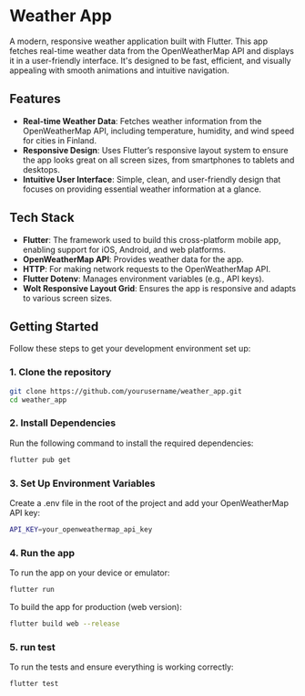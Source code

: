 # Weather App

A modern, responsive weather application built with Flutter. This app fetches real-time weather data from the OpenWeatherMap API and displays it in a user-friendly interface. It's designed to be fast, efficient, and visually appealing with smooth animations and intuitive navigation.

## Features

- **Real-time Weather Data**: Fetches weather information from the OpenWeatherMap API, including temperature, humidity, and wind speed for cities in Finland.
- **Responsive Design**: Uses Flutter’s responsive layout system to ensure the app looks great on all screen sizes, from smartphones to tablets and desktops.
- **Intuitive User Interface**: Simple, clean, and user-friendly design that focuses on providing essential weather information at a glance.

## Tech Stack

- **Flutter**: The framework used to build this cross-platform mobile app, enabling support for iOS, Android, and web platforms.
- **OpenWeatherMap API**: Provides weather data for the app.
- **HTTP**: For making network requests to the OpenWeatherMap API.
- **Flutter Dotenv**: Manages environment variables (e.g., API keys).
- **Wolt Responsive Layout Grid**: Ensures the app is responsive and adapts to various screen sizes.

## Getting Started

Follow these steps to get your development environment set up:

### 1. Clone the repository

```bash
git clone https://github.com/yourusername/weather_app.git
cd weather_app
```

### 2. Install Dependencies

Run the following command to install the required dependencies:

```bash
flutter pub get
```


### 3. Set Up Environment Variables

Create a .env file in the root of the project and add your OpenWeatherMap API key:

```bash
API_KEY=your_openweathermap_api_key
```



### 4. Run the app

To run the app on your device or emulator:

```bash
flutter run
```

To build the app for production (web version):

```bash
flutter build web --release
```


### 5. run test

To run the tests and ensure everything is working correctly:

```bash
flutter test
```
